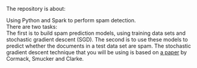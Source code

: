 The repository is about:

Using Python and Spark to perform spam detection.  
There are two tasks:   
The first is to build spam prediction models, using training data sets and stochastic gradient descent (SGD).   The second is to use these models to predict whether the documents in a test data set are spam.
The stochastic gradient descent technique that you will be using is based on [a paper](http://arxiv.org/abs/1004.5168) by Cormack, Smucker and Clarke.
